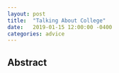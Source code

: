 ```yaml
---
layout: post
title:  "Talking About College"
date:   2019-01-15 12:00:00 -0400
categories: advice
---
```

## Abstract
